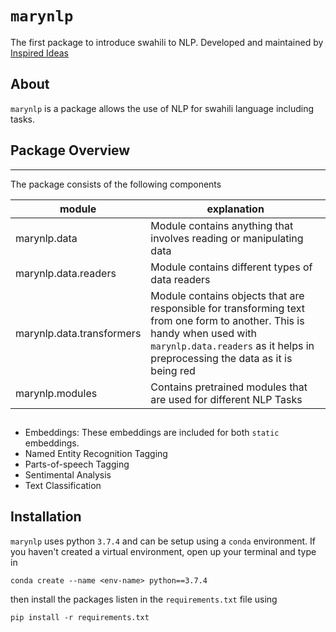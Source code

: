 # `marynlp`
The first package to introduce swahili to NLP. Developed and maintained by [Inspired Ideas](http://inspiredideas.io/)


## About
`marynlp` is a package allows the use of NLP for swahili language including tasks.

## Package Overview

------
The package consists of the following components

|module|explanation|
|------|-----------|
|marynlp.data| Module contains anything that involves reading or manipulating data |
|marynlp.data.readers| Module contains different types of data readers |
|marynlp.data.transformers| Module contains objects that are responsible for transforming text from one form to another. This is handy when used with `marynlp.data.readers` as it helps in preprocessing the data as it is being red |
|marynlp.modules| Contains pretrained modules that are used for different NLP Tasks |

## 
 - Embeddings: These embeddings are included for both `static` embeddings. 
 - Named Entity Recognition Tagging
 - Parts-of-speech Tagging
 - Sentimental Analysis
 - Text Classification

## Installation

`marynlp` uses python `3.7.4` and can be setup using a `conda` environment. If you haven't created a virtual environment, open up your terminal and type in
```
conda create --name <env-name> python==3.7.4
```
then install the packages listen in the `requirements.txt` file using
```
pip install -r requirements.txt
```
